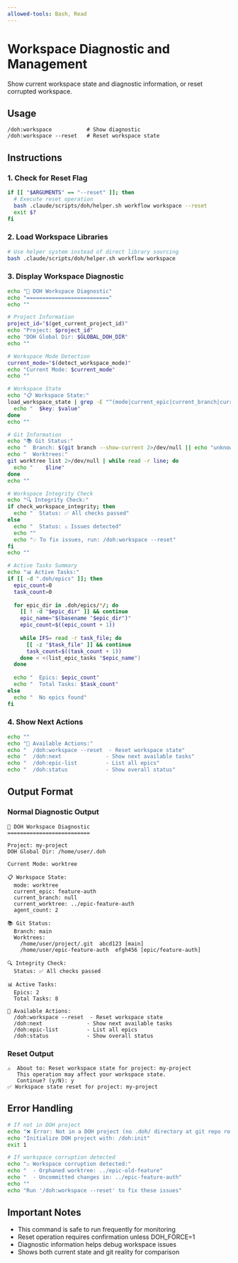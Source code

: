 ```yaml
---
allowed-tools: Bash, Read
---
```


# Workspace Diagnostic and Management

Show current workspace state and diagnostic information, or reset corrupted workspace.

## Usage
```
/doh:workspace           # Show diagnostic
/doh:workspace --reset   # Reset workspace state
```

## Instructions

### 1. Check for Reset Flag

```bash
if [[ "$ARGUMENTS" == "--reset" ]]; then
  # Execute reset operation
  bash .claude/scripts/doh/helper.sh workflow workspace --reset
  exit $?
fi
```

### 2. Load Workspace Libraries

```bash
# Use helper system instead of direct library sourcing
bash .claude/scripts/doh/helper.sh workflow workspace
```

### 3. Display Workspace Diagnostic

```bash
echo "🔧 DOH Workspace Diagnostic"
echo "=========================="
echo ""

# Project Information
project_id="$(get_current_project_id)"
echo "Project: $project_id"
echo "DOH Global Dir: $GLOBAL_DOH_DIR"
echo ""

# Workspace Mode Detection
current_mode="$(detect_workspace_mode)"
echo "Current Mode: $current_mode"
echo ""

# Workspace State
echo "📋 Workspace State:"
load_workspace_state | grep -E "^(mode|current_epic|current_branch|current_worktree|agent_count):" | while IFS=': ' read -r key value; do
  echo "  $key: $value"
done
echo ""

# Git Information
echo "📚 Git Status:"
echo "  Branch: $(git branch --show-current 2>/dev/null || echo "unknown")"
echo "  Worktrees:"
git worktree list 2>/dev/null | while read -r line; do
  echo "    $line"
done
echo ""

# Workspace Integrity Check
echo "🔍 Integrity Check:"
if check_workspace_integrity; then
  echo "  Status: ✅ All checks passed"
else
  echo "  Status: ⚠️ Issues detected"
  echo ""
  echo "💡 To fix issues, run: /doh:workspace --reset"
fi
echo ""

# Active Tasks Summary
echo "📊 Active Tasks:"
if [[ -d ".doh/epics" ]]; then
  epic_count=0
  task_count=0
  
  for epic_dir in .doh/epics/*/; do
    [[ ! -d "$epic_dir" ]] && continue
    epic_name="$(basename "$epic_dir")"
    epic_count=$((epic_count + 1))
    
    while IFS= read -r task_file; do
      [[ -z "$task_file" ]] && continue
      task_count=$((task_count + 1))
    done < <(list_epic_tasks "$epic_name")
  done
  
  echo "  Epics: $epic_count"
  echo "  Total Tasks: $task_count"
else
  echo "  No epics found"
fi
```

### 4. Show Next Actions

```bash
echo ""
echo "🚀 Available Actions:"
echo "  /doh:workspace --reset  - Reset workspace state"
echo "  /doh:next              - Show next available tasks"
echo "  /doh:epic-list         - List all epics"
echo "  /doh:status            - Show overall status"
```

## Output Format

### Normal Diagnostic Output
```
🔧 DOH Workspace Diagnostic
==========================

Project: my-project
DOH Global Dir: /home/user/.doh

Current Mode: worktree

📋 Workspace State:
  mode: worktree
  current_epic: feature-auth
  current_branch: null
  current_worktree: ../epic-feature-auth
  agent_count: 2

📚 Git Status:
  Branch: main
  Worktrees:
    /home/user/project/.git  abcd123 [main]
    /home/user/epic-feature-auth  efgh456 [epic/feature-auth]

🔍 Integrity Check:
  Status: ✅ All checks passed

📊 Active Tasks:
  Epics: 2
  Total Tasks: 8

🚀 Available Actions:
  /doh:workspace --reset  - Reset workspace state
  /doh:next              - Show next available tasks
  /doh:epic-list         - List all epics
  /doh:status            - Show overall status
```

### Reset Output
```
⚠️  About to: Reset workspace state for project: my-project
   This operation may affect your workspace state.
   Continue? (y/N): y
✅ Workspace state reset for project: my-project
```

## Error Handling

```bash
# If not in DOH project
echo "❌ Error: Not in a DOH project (no .doh/ directory at git repo root)"
echo "Initialize DOH project with: /doh:init"
exit 1

# If workspace corruption detected
echo "⚠️ Workspace corruption detected:"
echo "  - Orphaned worktree: ../epic-old-feature"
echo "  - Uncommitted changes in: ../epic-feature-auth"
echo ""
echo "Run '/doh:workspace --reset' to fix these issues"
```

## Important Notes

- This command is safe to run frequently for monitoring
- Reset operation requires confirmation unless DOH_FORCE=1
- Diagnostic information helps debug workspace issues
- Shows both current state and git reality for comparison